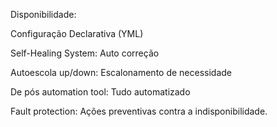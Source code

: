 Disponibilidade:

Configuração Declarativa (YML)

Self-Healing System:
Auto correção 

Autoescola up/down:
Escalonamento de necessidade

De pós automation tool:
Tudo automatizado

Fault protection:
Ações preventivas contra a indisponibilidade.


